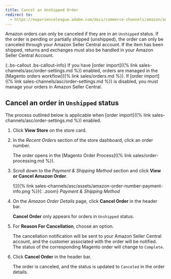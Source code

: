 ```yaml
---
title: Cancel an Unshipped Order
redirect to:
  - https://experienceleague.adobe.com/docs/commerce-channels/amazon/admin-orders/cancel-unshipped-order.html
---
```


Amazon orders can only be canceled if they are in an `Unshipped` status. If the order is pending or partially shipped (unshipped), the order can only be canceled through your Amazon Seller Central account. If the item has been shipped, returns and exchanges must also be handled in your Amazon Seller Central Account.

{:.bs-callout .bs-callout-info}
If you have [order import]({% link sales-channels/asc/order-settings.md %}) enabled, orders are managed in the [Magento orders workflow]({% link sales/orders.md %}). If [order import]({% link sales-channels/asc/order-settings.md %}) is disabled, you must manage your orders in Amazon Seller Central.

## Cancel an order in `Unshipped` status

The process outlined below is applicable when [order import]({% link sales-channels/asc/order-settings.md %}) enabled.

1. Click **View Store** on the store card.

1. In the _Recent Orders_ section of the store dashboard, click an order number.

   The order opens in the [Magento Order Process]({% link sales/order-processing.md %}).

1. Scroll down to the _Payment & Shipping Method_ section and click **View or Cancel Amazon Order**.

    ![]({% link sales-channels/asc/assets/amazon-order-number-payment-info.png %}){: .zoom}
    _Payment & Shipping Method_

1. On the _Amazon Order Details_ page, click **Cancel Order** in the header bar.

    **Cancel Order** only appears for orders in `Unshipped` status.

1. For **Reason For Cancellation**, choose an option.

    The cancellation notification will be sent to your Amazon Seller Central account, and the customer associated with the order will be notified. The status of the corresponding Magento order will change to `Complete`.

1. Click **Cancel Order** in the header bar.

    The order is canceled, and the status is updated to `Canceled` in the order details.
